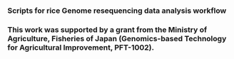 
### Scripts for rice Genome resequencing data analysis workflow
### This work was supported by a grant from the Ministry of Agriculture, Fisheries of Japan (Genomics-based Technology for Agricultural Improvement, PFT-1002).

